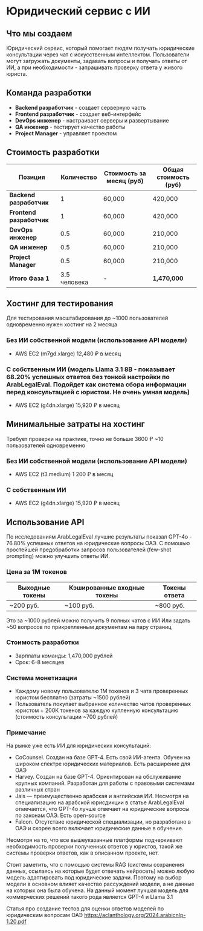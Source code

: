 # Юридический сервис с ИИ

## Что мы создаем

Юридический сервис, который помогает людям получать юридические консультации через чат с искусственным интеллектом. Пользователи могут загружать документы, задавать вопросы и получать ответы от ИИ, а при необходимости - запрашивать проверку ответа у живого юриста.

## Команда разработки
- **Backend разработчик** - создает серверную часть
- **Frontend разработчик** - создает веб-интерфейс  
- **DevOps инженер** - настраивает серверы и развертывание
- **QA инженер** - тестирует качество работы
- **Project Manager** - управляет проектом

## Стоимость разработки

| Позиция | Количество | Стоимость за месяц (руб) | Общая стоимость (руб) |
|---------|------------|---------------------------|----------------------|
| **Backend разработчик** | 1 | 60,000 | 420,000 |
| **Frontend разработчик** | 1 | 60,000 | 420,000 |
| **DevOps инженер** | 0.5 | 60,000 | 210,000 |
| **QA инженер** | 0.5 | 60,000 | 210,000 |
| **Project Manager** | 0.5 | 60,000 | 210,000 |
| **Итого Фаза 1** | 3.5 человека | - | **1,470,000** |

## Хостинг для тестирования 
Для тестирования масштабирования до ~1000 пользователей одновременно нужен хостинг на 2 месяца 
### Без ИИ собственной модели (использование API модели)
- AWS EC2 (m7gd.xlarge) 12,480 ₽ в месяц
### С собственным ИИ (модель Llama 3.1 8B - показывает 68.20% успешных ответов без тонкой настройки по ArabLegalEval. Подойдет как система сбора информации перед консультацией с юристом. Не очень умная модель)
- AWS EC2 (g4dn.xlarge) 15,920 ₽ в месяц


## Минимальные затраты на хостинг
Требует проверки на практике, точно не больше 3600 ₽
~10 пользователей одновременно
### Без ИИ собственной модели (использование API модели)
- AWS EC2 (t3.medium) 1 200 ₽ в месяц
### С собственным ИИ
- AWS EC2 (g4dn.xlarge) 15,920 ₽ в месяц


## Использование API 
По исследованиям ArabLegalEval лучшие результаты показал GPT-4o - 76.80% успешных ответов на юридические вопросы ОАЭ. С помошью простейшей предобработки запросов пользователей (few-shot prompting) можно улучшить ответы ИИ.
### Цена за 1M токенов 
| Выходные токены | Кэшированные входные токены | Токены ответа |
|-----------------|-----------------------------|---------------|
| ~200 руб. | ~100 руб. | ~800 руб. |

Это за ~1000 рублей можно получить 9 полных чатов с ИИ
Или задать ~50 вопросов по прикрепленным документам на пару страниц

### Стоимость разработки
- Зарплаты команды: 1,470,000 рублей
- Срок: 6-8 месяцев

### Система монетизации 
- Каждому новому пользователю 1M токенов и 3 чата проверенных юристом бесплатно (затраты ~1500 рублей)
- Пользователь покупает выбранное количество чатов проверенных юристом + 200K токенов за каждую купленную консультацию (стоимость консультации ~700 рублей)

### Примечание 

На рынке уже есть ИИ для юридических консультаций:
- CoCounsel. Создан на базе GPT-4. Есть свой ИИ-агента. Обучен на широком спектре юридических материалов. Есть расширение для ОАЭ
- Harvey. Создан на базе GPT-4. Ориентирован на обслуживание крупных компаний. Разработан для работы с правовыми системами различных стран
- Jais — преимущественно арабская и английская ИИ. Несмотря на специализацию на арабской юрисдикции в статье ArabLegalEval отмечается, что GPT-4o лучше отвечает на юридические вопросы по законам ОАЭ. Есть open-source
- Falcon. Отсутствие юридической специализации, но разработано в ОАЭ и скорее всего включает юридические данные в обучение.

Несмотря на то, что все вышеуказанные платформы подчеркивают необходимость проверки полученных ответов у юристов, такой же системы проверки ответов, как в описанном проекте, нет.

Стоит заметить, что с помощью системы RAG (системы сохранения данных, ссылаясь на которые будет отвечать нейросеть) можно любую модель адаптировать под юридические задачи. Поэтому на выбор модели в основном влияет качество рассуждений модели, а не данные на которых она была обучена. На данный момент лучшая модель для коммерческих решений такого рода является GPT-4 и Llama 3.1

Статья про создание тестов для оценки ответов моделей по юридическим вопросам ОАЭ https://aclanthology.org/2024.arabicnlp-1.20.pdf  